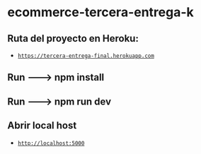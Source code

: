 # ecommerce-tercera-entrega-k
## Ruta del proyecto en Heroku:
- [`https://tercera-entrega-final.herokuapp.com`](https://tercera-entrega-final.herokuapp.com)
## Run ---> npm install
## Run ---> npm run dev
## Abrir local host
- [`http://localhost:5000`](http://localhost:5000/)
